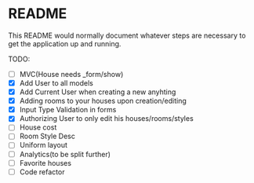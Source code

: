 # README

This README would normally document whatever steps are necessary to get the
application up and running.

TODO:

* [ ] MVC(House needs _form/show)
* [X] Add User to all models
* [X] Add Current User when creating a new anyhting
* [X] Adding rooms to your houses upon creation/editing
* [X] Input Type Validation in forms
* [X] Authorizing User to only edit his houses/rooms/styles
* [ ] House cost
* [ ] Room Style Desc
* [ ] Uniform layout
* [ ] Analytics(to be split further)
* [ ] Favorite houses
* [ ] Code refactor

